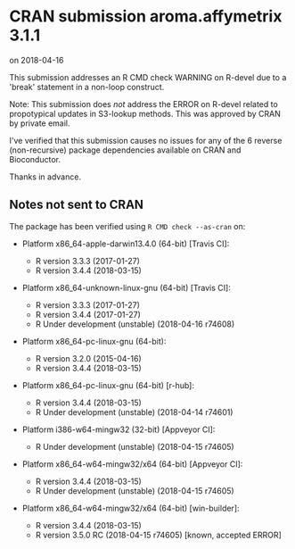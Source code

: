 # CRAN submission aroma.affymetrix 3.1.1

on 2018-04-16

This submission addresses an R CMD check WARNING on R-devel due to
a 'break' statement in a non-loop construct.

Note: This submission does _not_ address the ERROR on R-devel related
to propotypical updates in S3-lookup methods.
This was approved by CRAN by private email.

I've verified that this submission causes no issues for any of the
6 reverse (non-recursive) package dependencies available on CRAN
and Bioconductor.

Thanks in advance.


## Notes not sent to CRAN

The package has been verified using `R CMD check --as-cran` on:

* Platform x86_64-apple-darwin13.4.0 (64-bit) [Travis CI]:
  - R version 3.3.3 (2017-01-27)
  - R version 3.4.4 (2018-03-15)
  
* Platform x86_64-unknown-linux-gnu (64-bit) [Travis CI]:
  - R version 3.3.3 (2017-01-27)
  - R version 3.4.4 (2017-01-27)
  - R Under development (unstable) (2018-04-16 r74608)

* Platform x86_64-pc-linux-gnu (64-bit):
  - R version 3.2.0 (2015-04-16)
  - R version 3.4.4 (2018-03-15)

* Platform x86_64-pc-linux-gnu (64-bit) [r-hub]:
  - R version 3.4.4 (2018-03-15)
  - R Under development (unstable) (2018-04-14 r74601)

* Platform i386-w64-mingw32 (32-bit) [Appveyor CI]:
  - R Under development (unstable) (2018-04-15 r74605)

* Platform x86_64-w64-mingw32/x64 (64-bit) [Appveyor CI]:
  - R version 3.4.4 (2018-03-15)
  - R Under development (unstable) (2018-04-15 r74605)

* Platform x86_64-w64-mingw32/x64 (64-bit) [win-builder]:
  - R version 3.4.4 (2018-03-15)
  - R version 3.5.0 RC (2018-04-15 r74605) [known, accepted ERROR]

